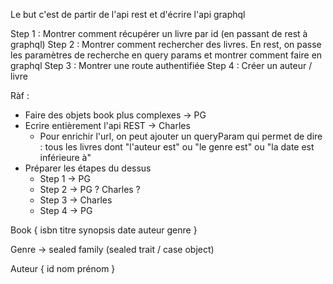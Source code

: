Le but c'est de partir de l'api rest et d'écrire l'api graphql

Step 1 : Montrer comment récupérer un livre par id (en passant de rest à graphql)
Step 2 : Montrer comment rechercher des livres. En rest, on passe les paramètres de recherche en query params et montrer comment faire en graphql
Step 3 : Montrer une route authentifiée
Step 4 : Créer un auteur / livre





Ràf :

- Faire des objets book plus complexes -> PG
- Ecrire entièrement l'api REST -> Charles
  - Pour enrichir l'url, on peut ajouter un queryParam qui permet de dire : tous les livres dont "l'auteur est" ou "le genre est" ou "la date est inférieure à"
- Préparer les étapes du dessus
  - Step 1 -> PG
  - Step 2 -> PG ? Charles ?
  - Step 3 -> Charles
  - Step 4 -> PG


Book {
isbn
titre
synopsis
date
auteur
genre
}

Genre -> sealed family (sealed trait / case object)

Auteur {
id
nom
prénom
}

